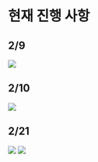 # 현재 진행 사항

## 2/9
<img src="https://github.com/2023-Summer-Bootcamp-TeamD/.github/assets/93309061/4979679f-f5bc-4d3a-b835-fbd642ccdab5">

## 2/10
<img src="https://github.com/EverBlaze-dev/INK_LINK_WEB/assets/93309061/366286fb-983d-497c-9efe-15eaca180c56">

## 2/21
<img src="https://github.com/EverBlaze-dev/INK_LINK_WEB/assets/93309061/1400dd3c-20cf-4819-8414-f0abc46a7749">
<img src="https://github.com/EverBlaze-dev/INK_LINK_WEB/assets/93309061/782d505f-1933-4d19-96fd-667fef886dde">


